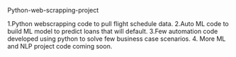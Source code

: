Python-web-scrapping-project

1.Python webscrapping code to pull flight schedule data.
2.Auto ML code to build ML model to predict loans that will default.
3.Few automation code developed using python to solve few business case scenarios.
4. More ML and NLP project code coming soon.
